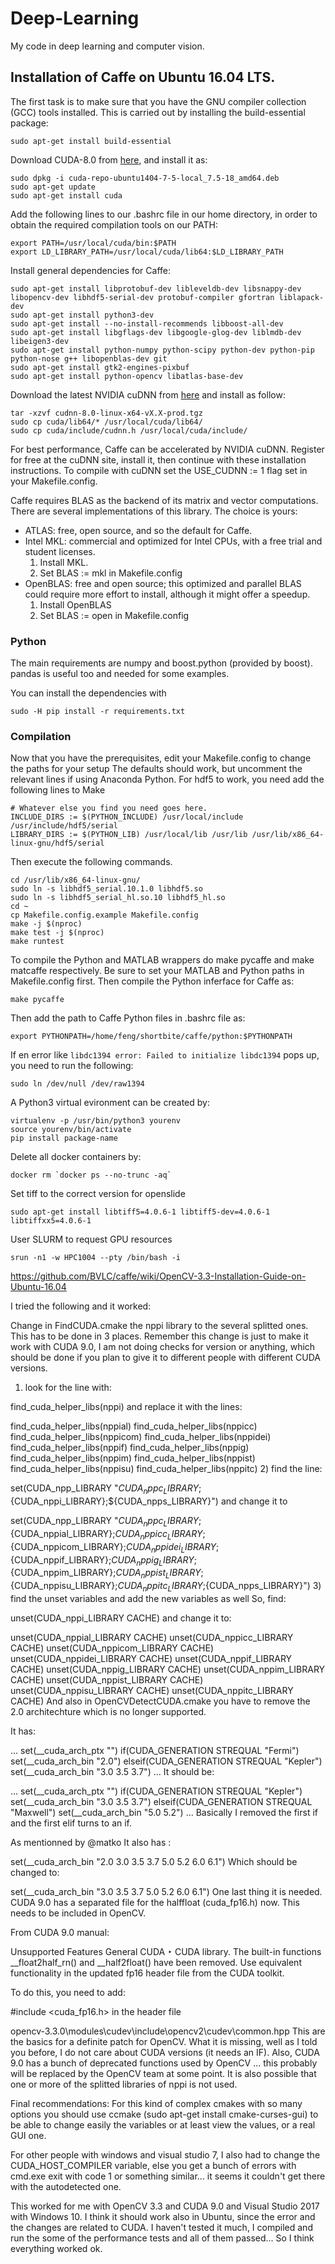 # Deep-Learning
My code in deep learning and computer vision.

## Installation of Caffe on Ubuntu 16.04 LTS.
The first task is to make sure that you have the GNU compiler collection (GCC) tools installed. This is carried out by installing the build-essential package:
```
sudo apt-get install build-essential
```

Download CUDA-8.0 from [here](https://developer.nvidia.com/cuda-downloads), and install it as:
```
sudo dpkg -i cuda-repo-ubuntu1404-7-5-local_7.5-18_amd64.deb 
sudo apt-get update
sudo apt-get install cuda 
```

Add the following lines to our .bashrc file in our home directory, in order to obtain the required compilation tools on our PATH:
```
export PATH=/usr/local/cuda/bin:$PATH
export LD_LIBRARY_PATH=/usr/local/cuda/lib64:$LD_LIBRARY_PATH
```

Install general dependencies for Caffe:
```
sudo apt-get install libprotobuf-dev libleveldb-dev libsnappy-dev libopencv-dev libhdf5-serial-dev protobuf-compiler gfortran liblapack-dev
sudo apt-get install python3-dev
sudo apt-get install --no-install-recommends libboost-all-dev
sudo apt-get install libgflags-dev libgoogle-glog-dev liblmdb-dev libeigen3-dev
sudo apt-get install python-numpy python-scipy python-dev python-pip python-nose g++ libopenblas-dev git
sudo apt-get install gtk2-engines-pixbuf
sudo apt-get install python-opencv libatlas-base-dev
```

Download the latest NVIDIA cuDNN from [here](https://developer.nvidia.com/cudnn) and install as follow:
```
tar -xzvf cudnn-8.0-linux-x64-vX.X-prod.tgz
sudo cp cuda/lib64/* /usr/local/cuda/lib64/
sudo cp cuda/include/cudnn.h /usr/local/cuda/include/
```

For best performance, Caffe can be accelerated by NVIDIA cuDNN. Register for free at the cuDNN site, install it, then continue with these installation instructions. To compile with cuDNN set the USE_CUDNN := 1 flag set in your Makefile.config.

Caffe requires BLAS as the backend of its matrix and vector computations. There are several implementations of this library. The choice is yours:
* ATLAS: free, open source, and so the default for Caffe.
* Intel MKL: commercial and optimized for Intel CPUs, with a free trial and student licenses.
  1. Install MKL.
  2. Set BLAS := mkl in Makefile.config
* OpenBLAS: free and open source; this optimized and parallel BLAS could require more effort to install, although it might offer a speedup.
  1. Install OpenBLAS
  2. Set BLAS := open in Makefile.config

### Python

The main requirements are numpy and boost.python (provided by boost). pandas is useful too and needed for some examples.

You can install the dependencies with
```
sudo -H pip install -r requirements.txt
```

### Compilation
Now that you have the prerequisites, edit your Makefile.config to change the paths for your setup The defaults should work, but uncomment the relevant lines if using Anaconda Python. For hdf5 to work, you need add the following lines to Make
```
# Whatever else you find you need goes here.
INCLUDE_DIRS := $(PYTHON_INCLUDE) /usr/local/include /usr/include/hdf5/serial
LIBRARY_DIRS := $(PYTHON_LIB) /usr/local/lib /usr/lib /usr/lib/x86_64-linux-gnu/hdf5/serial
```
Then execute the following commands.
```
cd /usr/lib/x86_64-linux-gnu/
sudo ln -s libhdf5_serial.10.1.0 libhdf5.so
sudo ln -s libhdf5_serial_hl.so.10 libhdf5_hl.so
cd ~
cp Makefile.config.example Makefile.config
make -j $(nproc)
make test -j $(nproc)
make runtest
```

To compile the Python and MATLAB wrappers do make pycaffe and make matcaffe respectively. Be sure to set your MATLAB and Python paths in Makefile.config first. Then compile the Python inferface for Caffe as:
```
make pycaffe
```

Then add the path to Caffe Python files in .bashrc file as:
```
export PYTHONPATH=/home/feng/shortbite/caffe/python:$PYTHONPATH
```
If en error like `libdc1394 error: Failed to initialize libdc1394` pops up, you need to run the following:
```
sudo ln /dev/null /dev/raw1394
```

A Python3 virtual evironment can be created by:
```
virtualenv -p /usr/bin/python3 yourenv
source yourenv/bin/activate
pip install package-name
```
Delete all docker containers by:
```
docker rm `docker ps --no-trunc -aq`
```
Set tiff to the correct version for openslide
```
sudo apt-get install libtiff5=4.0.6-1 libtiff5-dev=4.0.6-1 libtiffxx5=4.0.6-1
```
User SLURM to request GPU resources
```
srun -n1 -w HPC1004 --pty /bin/bash -i
```

https://github.com/BVLC/caffe/wiki/OpenCV-3.3-Installation-Guide-on-Ubuntu-16.04

I tried the following and it worked:

Change in FindCUDA.cmake the nppi library to the several splitted ones. This has to be done in 3 places. Remember this change is just to make it work with CUDA 9.0, I am not doing checks for version or anything, which should be done if you plan to give it to different people with different CUDA versions.

1) look for the line with:

find_cuda_helper_libs(nppi)
and replace it with the lines:

  find_cuda_helper_libs(nppial)
  find_cuda_helper_libs(nppicc)
  find_cuda_helper_libs(nppicom)
  find_cuda_helper_libs(nppidei)
  find_cuda_helper_libs(nppif)
  find_cuda_helper_libs(nppig)
  find_cuda_helper_libs(nppim)
  find_cuda_helper_libs(nppist)
  find_cuda_helper_libs(nppisu)
  find_cuda_helper_libs(nppitc)
2) find the line:

set(CUDA_npp_LIBRARY "${CUDA_nppc_LIBRARY};${CUDA_nppi_LIBRARY};${CUDA_npps_LIBRARY}")
and change it to

set(CUDA_npp_LIBRARY "${CUDA_nppc_LIBRARY};${CUDA_nppial_LIBRARY};${CUDA_nppicc_LIBRARY};${CUDA_nppicom_LIBRARY};${CUDA_nppidei_LIBRARY};${CUDA_nppif_LIBRARY};${CUDA_nppig_LIBRARY};${CUDA_nppim_LIBRARY};${CUDA_nppist_LIBRARY};${CUDA_nppisu_LIBRARY};${CUDA_nppitc_LIBRARY};${CUDA_npps_LIBRARY}")
3) find the unset variables and add the new variables as well So, find:

unset(CUDA_nppi_LIBRARY CACHE)
and change it to:

unset(CUDA_nppial_LIBRARY CACHE)
unset(CUDA_nppicc_LIBRARY CACHE)
unset(CUDA_nppicom_LIBRARY CACHE)
unset(CUDA_nppidei_LIBRARY CACHE)
unset(CUDA_nppif_LIBRARY CACHE)
unset(CUDA_nppig_LIBRARY CACHE)
unset(CUDA_nppim_LIBRARY CACHE)
unset(CUDA_nppist_LIBRARY CACHE)
unset(CUDA_nppisu_LIBRARY CACHE)
unset(CUDA_nppitc_LIBRARY CACHE)
And also in OpenCVDetectCUDA.cmake you have to remove the 2.0 architechture which is no longer supported.

It has:

  ...
  set(__cuda_arch_ptx "")
  if(CUDA_GENERATION STREQUAL "Fermi")
    set(__cuda_arch_bin "2.0")
  elseif(CUDA_GENERATION STREQUAL "Kepler")
    set(__cuda_arch_bin "3.0 3.5 3.7")
  ...
It should be:

  ...
  set(__cuda_arch_ptx "")
  if(CUDA_GENERATION STREQUAL "Kepler")
    set(__cuda_arch_bin "3.0 3.5 3.7")
  elseif(CUDA_GENERATION STREQUAL "Maxwell")
    set(__cuda_arch_bin "5.0 5.2")
  ...
Basically I removed the first if and the first elif turns to an if.

As mentionned by @matko It also has :

set(__cuda_arch_bin "2.0 3.0 3.5 3.7 5.0 5.2 6.0 6.1") 
Which should be changed to:

set(__cuda_arch_bin "3.0 3.5 3.7 5.0 5.2 6.0 6.1") 
One last thing it is needed. CUDA 9.0 has a separated file for the halffloat (cuda_fp16.h) now. This needs to be included in OpenCV.

From CUDA 9.0 manual:

Unsupported Features General CUDA ‣ CUDA library. The built-in functions __float2half_rn() and __half2float() have been removed. Use equivalent functionality in the updated fp16 header file from the CUDA toolkit.

To do this, you need to add:

#include <cuda_fp16.h>
in the header file

opencv-3.3.0\modules\cudev\include\opencv2\cudev\common.hpp
This are the basics for a definite patch for OpenCV. What it is missing, well as I told you before, I do not care about CUDA versions (it needs an IF). Also, CUDA 9.0 has a bunch of deprecated functions used by OpenCV ... this probably will be replaced by the OpenCV team at some point. It is also possible that one or more of the splitted libraries of nppi is not used.

Final recommendations: For this kind of complex cmakes with so many options you should use ccmake (sudo apt-get install cmake-curses-gui) to be able to change easily the variables or at least view the values, or a real GUI one.

For other people with windows and visual studio 7, I also had to change the CUDA_HOST_COMPILER variable, else you get a bunch of errors with cmd.exe exit with code 1 or something similar... it seems it couldn't get there with the autodetected one.

This worked for me with OpenCV 3.3 and CUDA 9.0 and Visual Studio 2017 with Windows 10. I think it should work also in Ubuntu, since the error and the changes are related to CUDA. I haven't tested it much, I compiled and run the some of the performance tests and all of them passed... So I think everything worked ok.

